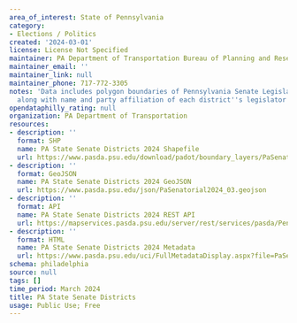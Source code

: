 ```yaml
---
area_of_interest: State of Pennsylvania
category:
- Elections / Politics
created: '2024-03-01'
license: License Not Specified
maintainer: PA Department of Transportation Bureau of Planning and Research
maintainer_email: ''
maintainer_link: null
maintainer_phone: 717-772-3305
notes: 'Data includes polygon boundaries of Pennsylvania Senate Legislative Districts,
  along with name and party affiliation of each district''s legislator.  '
opendataphilly_rating: null
organization: PA Department of Transportation
resources:
- description: ''
  format: SHP
  name: PA State Senate Districts 2024 Shapefile
  url: https://www.pasda.psu.edu/download/padot/boundary_layers/PaSenatorial2024_03.zip
- description: ''
  format: GeoJSON
  name: PA State Senate Districts 2024 GeoJSON
  url: https://www.pasda.psu.edu/json/PaSenatorial2024_03.geojson
- description: ''
  format: API
  name: PA State Senate Districts 2024 REST API
  url: https://mapservices.pasda.psu.edu/server/rest/services/pasda/PennDOT/MapServer
- description: ''
  format: HTML
  name: PA State Senate Districts 2024 Metadata
  url: https://www.pasda.psu.edu/uci/FullMetadataDisplay.aspx?file=PaSenatorial2024_03.xml
schema: philadelphia
source: null
tags: []
time_period: March 2024
title: PA State Senate Districts
usage: Public Use; Free
---
```

